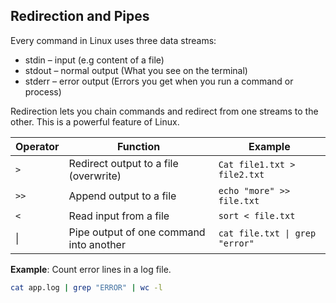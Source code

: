 ## Redirection and Pipes

Every command in Linux uses three data streams:
- stdin – input (e.g content of a file)
- stdout – normal output (What you see on the terminal)
- stderr – error output (Errors you get when you run a command or process)

Redirection lets you chain commands and redirect from one streams to the other. This is a powerful feature of Linux.

| Operator | Function                               | Example                                 |
| -------- | -------------------------------------  | --------------------------------------- |
| `>`      | Redirect output to a file (overwrite)  | `Cat file1.txt > file2.txt`             |
| `>>`     | Append output to a file                | `echo "more" >> file.txt`               |
| `<`      | Read input from a file                 | `sort < file.txt`                       |
| \|       | Pipe output of one command into another| `cat file.txt \| grep "error"`          |


**Example**: Count error lines in a log file.
```bash
cat app.log | grep "ERROR" | wc -l
```
